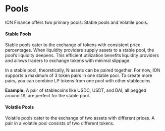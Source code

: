 # Pools

ION Finance offers two primary pools: Stable pools and Volatile pools.

#### Stable Pools

Stable pools cater to the exchange of tokens with consistent price percentages. When liquidity providers supply assets to a stable pool, the pool’s liquidity deepens. This efficient utilization benefits liquidity providers and allows traders to exchange tokens with minimal slippage.

In a stable pool, theoretically, N assets can be paired together. For now, ION supports a maximum of 3 token pairs in one stable pool. To create more pairs, you can combine LP tokens from one pool with other stablecoins.

**Example:** A pair of stablecoins like USDC, USDT, and DAI, all pegged around 1$, are perfect for the stable pool.

#### Volatile Pools

Volatile pools cater to the exchange of two assets with different prices. A pair in a volatile pool consists of two different tokens.
